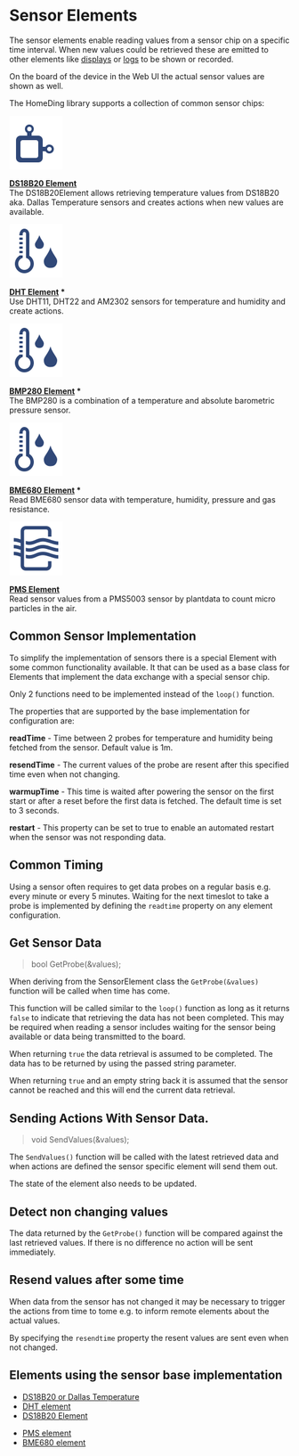 # Sensor Elements

The sensor elements enable reading values from a sensor chip on a specific time interval.
When new values could be retrieved these are emitted to other elements like
[displays](/displays.md) or [logs](/elements/log.md) to be shown or recorded.

On the board of the device in the Web UI the actual sensor values are shown as well.

The HomeDing library supports a collection of common sensor chips:

<div class="short">
  <a href="#page=elements/ds18b20.md"><img src="/i/element.svg"></a>
  <p><strong><a href="#page=elements/ds18b20.md">DS18B20 Element</a></strong><br/>
  The DS18B20Element allows retrieving temperature values from DS18B20 aka. Dallas Temperature sensors
  and creates actions when new values are available.</p>
</div>

<div class="short">
  <a href="#page=elements/dht.md"><img src="/i/dht.svg"></a>
  <p><strong><a href="#page=elements/dht.md">DHT Element</a> *</strong><br/>
  Use DHT11, DHT22 and AM2302 sensors for temperature and humidity and create actions.</p>
</div>

<div class="short">
  <a href="#page=elements/bmp280.md"><img src="/i/bmp280.svg"></a>
  <p><strong><a href="#page=elements/bmp280.md">BMP280 Element</a> *</strong><br/>
  The BMP280 is a combination of a temperature and absolute barometric pressure sensor.</p>
</div>

<div class="short">
  <a href="#page=elements/bme680.md"><img src="/i/bme680.svg"></a>
  <p><strong><a href="#page=elements/bme680.md">BME680 Element</a> *</strong><br/>
  Read BME680 sensor data with temperature, humidity, pressure and gas resistance.</p>
</div>

<div class="short">
  <a href="#page=elements/pms.md"><img src="/i/pms.svg"></a>
  <p><strong><a href="#page=elements/pms.md">PMS Element</a></strong><br/>
  Read sensor values from a PMS5003 sensor by plantdata to count micro particles in the air.</p>
</div>


<div style="clear:both"></div>

## Common Sensor Implementation

To simplify the implementation of sensors  there is a special Element with some common functionality available.
It that can be used as a base class for Elements that implement the data exchange with a special sensor chip.

Only 2 functions need to be implemented instead of the `loop()` function.

The properties that are supported by the base implementation for configuration are:

**readTime** - Time between 2 probes for temperature and humidity being fetched from the sensor. Default value is 1m.

**resendTime** - The current values of the probe are resent after this specified time even when not changing.

**warmupTime** - This time is waited after powering the sensor on the first start or after a reset before the first data is fetched.
The default time is set to 3 seconds.

**restart** - This property can be set to true to enable an automated restart when the sensor was not responding data.


## Common Timing

Using a sensor often requires to get data probes on a regular basis e.g. every minute or every 5 minutes. Waiting for the next timeslot to take a probe is implemented by defining the `readtime` property on any element configuration.


## Get Sensor Data

> bool GetProbe(&values);

When deriving from the SensorElement class the `GetProbe(&values)` function will be called when time has come.

This function will be called similar to the `loop()` function as long as it returns `false` to indicate that retrieving the data has not been completed. This may be required when reading a sensor includes waiting for the sensor being available or data being transmitted to the board.

When returning `true` the data retrieval is assumed to be completed. The data has to be returned by using the passed string parameter.

When returning `true` and an empty string back it is assumed that the sensor cannot be reached and this will end the current data retrieval.


## Sending Actions With Sensor Data.

> void SendValues(&values);

The `SendValues()` function will be called with the latest retrieved data and when actions are defined the sensor specific element will send them out.

The state of the element also needs to be updated.


## Detect non changing values

The data returned by the `GetProbe()` function will be compared against the last retrieved values. If there is no difference no action will be sent immediately.


## Resend values after some time

When data from the sensor has not changed it may be necessary to trigger the actions from time to tome e.g. to inform remote elements about the actual values.

By specifying the `resendtime` property the resent values are sent even when not changed. 


## Elements using the sensor base implementation

* [DS18B20 or Dallas Temperature](/elements/ds18b20.md)  
* [DHT element](/elements/dht.md)
* [DS18B20 Element](/elements/ds18b20.md)
<!-- * [INA219 Element](/elements/_ina219.md) -->
* [PMS element](/elements/pms.md)
* [BME680 element](/elements/bme680.md)

